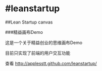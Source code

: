 #leanstartup
===========

##Lean Startup canvas

###精益画布Demo

这是一个关于精益创业的思维画布Demo

目前只实现了前端的用户交互功能

查看 http://applesstt.github.com/leanstartup/

